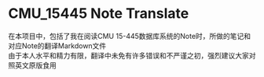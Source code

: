 # CMU_15445 Note Translate
在本项目中，包括了我在阅读CMU 15-445数据库系统的Note时，所做的笔记和对应Note的翻译Markdown文件  
由于本人水平和精力有限，翻译中未免有许多错误和不严谨之初，强烈建议大家对照英文原版食用
